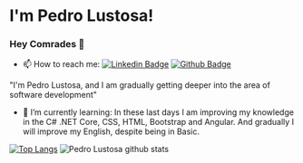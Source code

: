 # I'm Pedro Lustosa!

### Hey Comrades 👋

- 📫 How to reach me: 
[![Linkedin Badge](https://img.shields.io/badge/-LinkedIn-blue?style=flat-square&logo=Linkedin&logoColor=white&link=https://www.linkedin.com/in/pedro-henrique-lustosa-e-silva-29b827144)](https://www.linkedin.com/in/pedro-henrique-lustosa-e-silva-29b827144)
[![Github Badge](https://img.shields.io/badge/-Github-000?style=flat-square&logo=Github&logoColor=white&link=https://github.com/Pedrolustosa)](https://github.com/Pedrolustosa)

"I'm Pedro Lustosa, and I am gradually getting deeper into the area of software development"

- 🌱 I’m currently learning: 
In these last days I am improving my knowledge in the C# .NET Core, CSS, HTML, Bootstrap and Angular. And gradually I will improve my English, despite being in Basic.

[![Top Langs](https://github-readme-stats.vercel.app/api/top-langs/?username=Pedrolustosa&layout=compact&theme=dark)](https://github.com/Pedrolustosa/github-readme-stats)
![Pedro Lustosa github stats](https://github-readme-stats.vercel.app/api?username=Pedrolustosa&show_icons=true&theme=dark)



